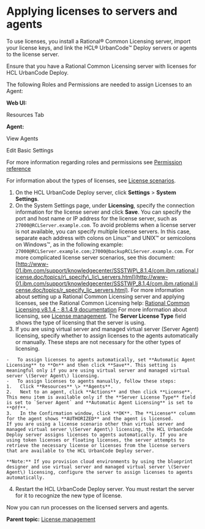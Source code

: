 # Applying licenses to servers and agents

To use licenses, you install a Rational® Common Licensing server, import your license keys, and link the HCL® UrbanCode™ Deploy servers or agents to the license server.

Ensure that you have a Rational Common Licensing server with licenses for HCL UrbanCode Deploy.

The following Roles and Permissions are needed to assign Licenses to an Agent:

**Web UI:** 

Resources Tab

**Agent:** 

View Agents

Edit Basic Settings

For more information regarding roles and permissions see [Permission reference](../../com.ibm.udeploy.admin.doc/topics/security_roles_permission_ref.md#) 

For information about the types of licenses, see [License scenarios](license_scenarios.md).

1.  On the HCL UrbanCode Deploy server, click **Settings** \> **System Settings**.
2.   On the System Settings page, under **Licensing**, specify the connection information for the license server and click **Save**. You can specify the port and host name or IP address for the license server, such as `27000@RCLServer.example.com`. To avoid problems when a license server is not available, you can specify multiple license servers. In this case, separate each address with colons on Linux™ and UNIX™ or semicolons on Windows™, as in the following example: `27000@RCLServer.example.com;27000@backupRCLServer.example.com`. For more complicated license server scenarios, see this document: [http://www-01.ibm.com/support/knowledgecenter/SSSTWP\_8.1.4/com.ibm.rational.license.doc/topics/r\_specify\_lic\_servers.html](http://www-01.ibm.com/support/knowledgecenter/SSSTWP_8.1.4/com.ibm.rational.license.doc/topics/r_specify_lic_servers.html). For more information about setting up a Rational Common Licensing server and applying licenses, see the Rational Common Licensing help: [Rational Common Licensing v8.1.4 - 8.1.4.9 documentation](http://www-01.ibm.com/support/knowledgecenter/SSSTWP_8.1.4/com.ibm.rational.license.doc/helpindex_RCL.html) For more information about licensing, see [License management](../../com.ibm.udeploy.doc/topics/licenseManage.md). The **Server License Type** field shows the type of licensing that the server is using.
3.   If you are using virtual server and managed virtual server \(Server Agent\) licensing, specify whether to assign licenses to the agents automatically or manually. These steps are not necessary for the other types of licensing. 

    -   To assign licenses to agents automatically, set **Automatic Agent Licensing** to **On** and then click **Save**. This setting is meaningful only if you are using virtual server and managed virtual server \(Server Agent\) licensing.
    -   To assign licenses to agents manually, follow these steps:
    1.   Click **Resources** \> **Agents**. 
    2.   Next to an agent, click **Actions** and then click **License**. This menu item is available only if the **Server License Type** field is set to `Server Agent` and **Automatic Agent Licensing** is set to **Off**.
    3.   In the Confirmation window, click **OK**. The **License** column for the agent shows **AUTHORIZED** and the agent is licensed.
    If you are using a license scenario other than virtual server and managed virtual server \(Server Agent\) licensing, the HCL UrbanCode Deploy server assigns licenses to agents automatically. If you are using token licenses or floating licenses, the server attempts to retrieve the necessary license or licenses from the license servers that are available to the HCL UrbanCode Deploy server.

    **Note:** If you provision cloud environments by using the blueprint designer and use virtual server and managed virtual server \(Server Agent\) licensing, configure the server to assign licenses to agents automatically.

4.   Restart the HCL UrbanCode Deploy server. You must restart the server for it to recognize the new type of license.

Now you can run processes on the licensed servers and agents.

**Parent topic:** [License management](../../com.ibm.udeploy.doc/topics/licenseManage.md)

